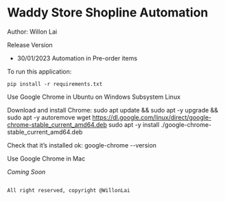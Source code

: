 # Waddy Store Shopline Automation

Author: Willon Lai

Release Version
- 30/01/2023 Automation in Pre-order items




To run this application:

```
pip install -r requirements.txt    

```
Use Google Chrome in Ubuntu on Windows Subsystem Linux

Download and install Chrome:
sudo apt update && sudo apt -y upgrade && sudo apt -y autoremove
wget https://dl.google.com/linux/direct/google-chrome-stable_current_amd64.deb
sudo apt -y install ./google-chrome-stable_current_amd64.deb

Check that it’s installed ok:
google-chrome --version

Use Google Chrome in Mac

*Coming Soon*

```

All right reserved, copyright @WillonLai